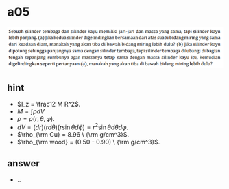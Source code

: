 # a05
![](../img/a05.png)


## hint
+ $I_z = \frac12 M R^2$.
+ $M = \int \rho dV$
+ $\rho = \rho(r, \theta, \varphi)$.
+ $dV = (dr)(r d\theta)(r \sin\theta d\phi) = r^2 \sin\theta d\theta d\varphi$.
+ $\rho_{\rm Cu} = 8.96 \ {\rm g/cm^3}$.
+ $\rho_{\rm wood} = (0.50 - 0.90) \ {\rm g/cm^3}$.

## answer
+ ..